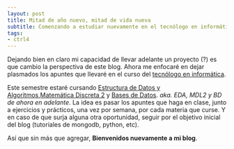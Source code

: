 ```yaml
---
layout: post
title: Mitad de año nuevo, mitad de vida nueva
subtitle: Comenzando a estudiar nuevamente en el tecnólogo en informática, dejo lo que será mi "cuaderno online" de apuntes.
tags:
- ctrl4
---
```


Dejando bien en claro mi capacidad de llevar adelante un proyecto (?) es que cambio la perspectiva de este blog.
Ahora me enfocaré en dejar plasmados los apuntes que llevaré en el curso del [tecnólogo en informática](https://www.fing.edu.uy/tecnoinf/mvd/index.html).

Este semestre estaré cursando [Estructura de Datos y Algoritmos](https://www.fing.edu.uy/tecnoinf/mvd/cursos/eda/middleeda.html),[Matemática Discreta 2](https://www.fing.edu.uy/tecnoinf/mvd/cursos/mdl2/middlemdl2.htm) y [Bases de Datos](https://www.fing.edu.uy/tecnoinf/mvd/cursos/bd1/middlebd1.html). *aka. EDA, MDL2 y BD de ahora en adelante*.
La idea es pasar los apuntes que haga en clase, junto a ejercicios y prácticos, una vez por semana, por cada materia que curse. Y en caso de que surja alguna otra oportunidad, seguir por el objetivo inicial del blog (tutoriales de mongodb, python, etc).

Así que sin más que agregar, **Bienvenidos nuevamente a mi blog**.
